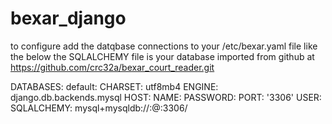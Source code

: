 # bexar_django

to configure add the datqbase connections to your /etc/bexar.yaml file
like the below
the SQLALCHEMY file is your database imported from github at
https://github.com/crc32a/bexar_court_reader.git

DATABASES:
  default:
    CHARSET: utf8mb4
    ENGINE: django.db.backends.mysql
    HOST: <your host>
    NAME: <your database name>
    PASSWORD: <your password>
    PORT: '3306'
    USER: <your user>
SQLALCHEMY: mysql+mysqldb://<courtuser>:<courtpasswd>@<courthost>:3306/<courtdb>
